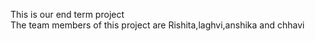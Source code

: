 This is our end term project
<br>
The team members of this project are Rishita,laghvi,anshika and chhavi
